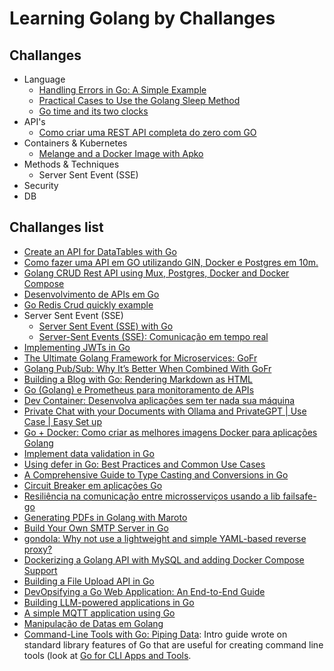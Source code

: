 # Learning Golang by Challanges

## Challanges

- Language
  - [Handling Errors in Go: A Simple Example](./challenges/language/handlingErrors/README.md)
  - [Practical Cases to Use the Golang Sleep Method](./challenges/language/sleepMethod/README.md)
  - [Go time and its two clocks](./challenges/language/timeLapse/README.md)
- API's
  - [Como criar uma REST API completa do zero com GO](./comoCriarRestApi/README.md)
- Containers & Kubernetes
  - [Melange and a Docker Image with Apko](https://dev.to/patrickdomnick/building-a-go-package-with-melange-and-a-docker-image-with-apko-141c)
- Methods & Techniques
  - Server Sent Event (SSE)
- Security
- DB

## Challanges list

- [Create an API for DataTables with Go](https://dev.to/stackpuz/create-an-api-for-datatables-with-go-23ng)
- [Como fazer uma API em GO utilizando GIN, Docker e Postgres em 10m.](https://medium.com/@mariarobertap/como-fazer-uma-api-em-go-utilizando-gin-docker-e-postgres-e56a22d97e20)
- [Golang CRUD Rest API using Mux, Postgres, Docker and Docker Compose](https://dev.to/francescoxx/build-a-crud-rest-api-in-go-using-mux-postgres-docker-and-docker-compose-2a75)
- [Desenvolvimento de APIs em Go](https://johnfercher.medium.com/desenvolvimento-de-apis-em-go-64f945b11d2b)
- [Go Redis Crud quickly example](https://dev.to/luigiescalante/go-redis-crud-quickly-example-2agj)
- Server Sent Event (SSE)
  - [Server Sent Event (SSE) with Go](https://medium.com/@rian.eka.cahya/server-sent-event-sse-with-go-10592d9c2aa1)
  - [Server-Sent Events (SSE): Comunicação em tempo real](https://www.youtube.com/watch?v=5TN9cyGev1M)
- [Implementing JWTs in Go](https://dev.to/kalashin1/implementing-jwts-in-go-3128)
- [The Ultimate Golang Framework for Microservices: GoFr](https://dev.to/umang01hash/the-ultimate-golang-framework-for-microservices-gofr-56bj)
- [Golang Pub/Sub: Why It’s Better When Combined With GoFr](https://thenewstack.io/golang-pub-sub-why-its-better-when-combined-with-gofr/)
- [Building a Blog with Go: Rendering Markdown as HTML](https://www.youtube.com/watch?v=PWUEXNSrLx4)
- [Go (Golang) e Prometheus para monitoramento de APIs](https://www.youtube.com/watch?v=JoUkORTdPIM)
- [Dev Container: Desenvolva aplicações sem ter nada sua máquina](https://www.youtube.com/watch?v=kPA9PR7GCrY)
- [Private Chat with your Documents with Ollama and PrivateGPT | Use Case | Easy Set up](https://www.youtube.com/watch?v=lhQ8ixnYO2Y)
- [Go + Docker: Como criar as melhores imagens Docker para aplicações Golang](https://dev.to/rflpazini/go-docker-como-criar-as-melhores-imagens-docker-para-aplicacoes-golang-ikj)
- [Implement data validation in Go](https://dev.to/stackpuz/implement-data-validation-in-go-44ii)
- [Using defer in Go: Best Practices and Common Use Cases](https://dev.to/zakariachahboun/common-use-cases-for-defer-in-go-1071)
- [A Comprehensive Guide to Type Casting and Conversions in Go](https://dev.to/zakariachahboun/a-comprehensive-guide-to-type-casting-and-conversions-in-go-26di)
- [Circuit Breaker em aplicações Go](https://dev.to/mfbmina/circuit-breaker-em-aplicacoes-go-445p)
- [Resiliência na comunicação entre microsserviços usando a lib failsafe-go](https://eltonminetto.dev/post/2024-08-24-resilience-in-communication-between-microservices-using-the-failsafe-go-lib/)
- [Generating PDFs in Golang with Maroto](https://dev.to/logrocket/go-long-by-generating-pdfs-in-golang-with-maroto-1g25)
- [Build Your Own SMTP Server in Go](https://dev.to/alexbczpro/build-your-own-smtp-server-in-go-5b90)
- [gondola: Why not use a lightweight and simple YAML-based reverse proxy?](https://dev.to/bmf_san/gondola-why-not-use-a-lightweight-and-simple-yaml-based-reverse-proxy-3454)
- [Dockerizing a Golang API with MySQL and adding Docker Compose Support](https://dev.to/pradumnasaraf/dockerizing-a-golang-api-with-mysql-and-adding-docker-compose-support-9b1)
- [Building a File Upload API in Go](https://dev.to/stackpuz/building-a-file-upload-api-in-go-258i)
- [DevOpsifying a Go Web Application: An End-to-End Guide](https://dev.to/iamamash/devopsifying-a-go-web-application-an-end-to-end-guide-17bm)
- [Building LLM-powered applications in Go](https://go.dev/blog/llmpowered)
- [A simple MQTT application using Go](https://dev.to/johnscode/a-simple-mqtt-application-using-go-1ca5)
- [Manipulação de Datas em Golang](https://dev.to/ortizdavid/manipulacao-de-datas-em-golang-3j5i)
- [Command-Line Tools with Go: Piping Data](https://dev.to/googlecloud/command-line-tools-with-go-piping-data-2jco): Intro guide wrote on standard library features of Go that are useful for creating command line tools (look at [Go for CLI Apps and Tools](https://codesnip.sh/go/command-line-programs/commands).
